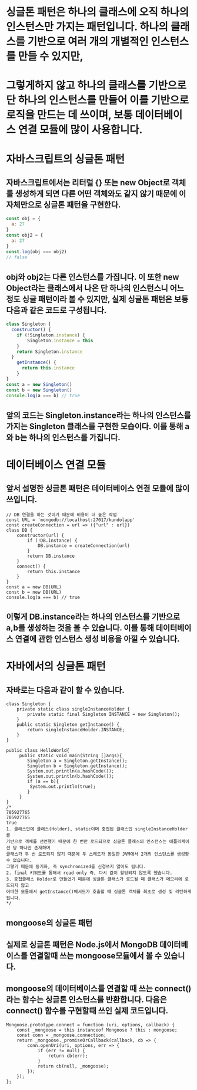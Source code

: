 # 싱글톤 패턴은 하나의 클래스에 오직 하나의 인스턴스만 가지는 패턴입니다. 하나의 클래스를 기반으로 여러 개의 개별적인 인스턴스를 만들 수 있지만,
# 그렇게하지 않고 하나의 클래스를 기반으로 단 하나의 인스턴스를 만들어 이를 기반으로 로직을 만드는 데 쓰이며, 보통 데이터베이스 연결 모듈에 많이 사용합니다.

# 자바스크립트의 싱글톤 패턴
## 자바스크립트에서는 리터럴 {} 또는 new Object로 객체를 생성하게 되면 다른 어떤 객체와도 같지 않기 때문에 이 자체만으로 싱글톤 패턴을 구현한다.
```js
const obj = {
  a: 27
}
const obj2 = {
  a: 27
}
const.log(obj === obj2)
// false
```
## obj와 obj2는 다른 인스턴스를 가집니다. 이 또한 new Object라는 클래스에서 나온 단 하나의 인스턴스니 어느 정도 싱글 패턴이라 볼 수 있지만, 실제 싱글톤 패턴은 보통 다음과 같은 코드로 구성됩니다.
```js
class Singleton {
  constructor() {
    if (!Singleton.instance) {
        Singleton.instance = this
    }
    return Singleton.instance
  }
    getInstance() {
      return this.instance
    }
}
const a = new Singleton()
const b = new Singleton()
console.log(a === b) // true
```
## 앞의 코드는 Singleton.instance라는 하나의 인스턴스를 가지는 Singleton 클래스를 구현한 모습이다. 이를 통해 a와 b는 하나의 인스턴스를 가집니다.

# 데이터베이스 연결 모듈
## 앞서 설명한 싱글톤 패턴은 데이터베이스 연결 모듈에 많이 쓰입니다.
```
// DB 연결을 하는 것이기 때문에 비용이 더 높은 작업 
const URL = 'mongodb://localhost:27017/kundolapp' 
const createConnection = url => ({"url" : url})    
class DB {
    constructor(url) {
        if (!DB.instance) { 
            DB.instance = createConnection(url)
        }
        return DB.instance
    }
    connect() {
        return this.instance
    }
}
const a = new DB(URL)
const b = new DB(URL) 
console.log(a === b) // true
```
## 이렇게 DB.instance라는 하나의 인스턴스를 기반으로 a,b를 생성하는 것을 볼 수 있습니다. 이를 통해 데이터베이스 연결에 관한 인스턴스 생성 비용을 아낄 수 있습니다.

# 자바에서의 싱글톤 패턴
## 자바로는 다음과 같이 할 수 있습니다.
```
class Singleton {
    private static class singleInstanceHolder {
        private static final Singleton INSTANCE = new Singleton();
    }
    public static Singleton getInstance() {
        return singleInstanceHolder.INSTANCE;
    }
}

public class HelloWorld{ 
     public static void main(String []args){ 
        Singleton a = Singleton.getInstance(); 
        Singleton b = Singleton.getInstance(); 
        System.out.println(a.hashCode());
        System.out.println(b.hashCode());  
        if (a == b){
         System.out.println(true); 
        } 
     }
}
/*
705927765
705927765
true
1. 클래스안에 클래스(Holder), static이며 중첩된 클래스인 singleInstanceHolder를 
기반으로 객체를 선언했기 때문에 한 번만 로드되므로 싱글톤 클래스의 인스턴스는 애플리케이션 당 하나만 존재하며 
클래스가 두 번 로드되지 않기 때문에 두 스레드가 동일한 JVM에서 2개의 인스턴스를 생성할 수 없습니다. 
그렇기 때문에 동기화, 즉 synchronized를 신경쓰지 않아도 됩니다. 
2. final 키워드를 통해서 read only 즉, 다시 값이 할당되지 않도록 했습니다.
3. 중첩클래스 Holder로 만들었기 때문에 싱글톤 클래스가 로드될 때 클래스가 메모리에 로드되지 않고 
어떠한 모듈에서 getInstance()메서드가 호출할 때 싱글톤 객체를 최초로 생성 및 리턴하게 됩니다. 
*/
```
## mongoose의 싱글톤 패턴
## 실제로 싱글톤 패턴은 Node.js에서 MongoDB 데이터베이스를 연결할때 쓰는 mongoose모듈에서 볼 수 있습니다.
## mongoose의 데이터베이스를 연결할 때 쓰는 connect()라는 함수는 싱글톤 인스턴스를 반환합니다. 다음은 connect() 함수를 구현할때 쓰인 실제 코드입니다.
```
Mongoose.prototype.connect = function (uri, options, callback) {
    const _mongoose = this instanceof Mongoose ? this : mongoose;
    const conn = _mongoose.connection;
    return _mongoose._promiseOrCallback(callback, cb => {
        conn.openUri(uri, options, err => {
            if (err != null) {
                return cb(err);
            }
            return cb(null, _mongoose);
        });
    });
};
```